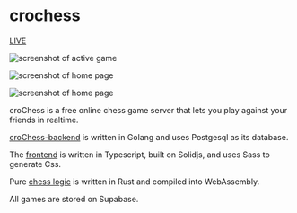 # crochess

[LIVE](https://nksupermarket.github.io/crochess-solid/#/)

![screenshot of active game](https://i.postimg.cc/V5QpLXZX/Tue-Oct-17-03-49-36-PM-PDT-2023.png)

![screenshot of home page](https://i.postimg.cc/90qshLbW/Tue-Oct-17-03-48-56-PM-PDT-2023.png)

![screenshot of home page](https://i.postimg.cc/ZRQX2Gr7/Tue-Oct-17-03-49-10-PM-PDT-2023.png)

croChess is a free online chess game server that lets you play against your friends in realtime.

[croChess-backend](https://github.com/nksupermarket/go_crochess_backend) is written in Golang and uses Postgesql as its database.

The [frontend](https://github.com/nksupermarket/crochess-solid) is written in Typescript, built on Solidjs, and uses Sass to generate Css.

Pure [chess logic](https://github.com/nksupermarket/rust_engine) is written in Rust and compiled into WebAssembly.

All games are stored on Supabase.
